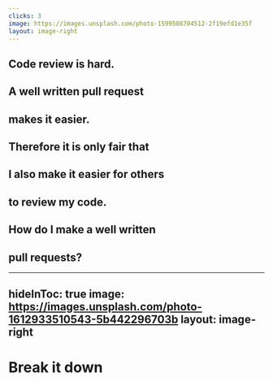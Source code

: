 ```yaml
---
clicks: 3
image: https://images.unsplash.com/photo-1599508704512-2f19efd1e35f
layout: image-right
---
```


<div v-click="[0,1]" class="absolute top-250px">

## Code review is hard.

</div>

<div v-click="[1,2]" class="absolute top-250px">

## A well written pull request
## makes it easier.

</div>

<div v-click="[2,3]" class="absolute top-250px">

## Therefore it is only fair that
## I also make it easier for others
## to review my code.

</div>

<div v-click="3" class="absolute top-250px">

## How do I make a well written
## pull requests?

</div>

---
hideInToc: true
image: https://images.unsplash.com/photo-1612933510543-5b442296703b
layout: image-right
---

<div class="absolute top-180px">

# Break it down

<toc />

</div>
